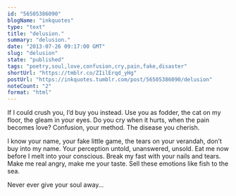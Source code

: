 ```yaml
---
id: "56505386090"
blogName: "inkquotes"
type: "text"
title: "delusion."
summary: "delusion."
date: "2013-07-26 09:17:00 GMT"
slug: "delusion"
state: "published"
tags: "poetry,soul,love,confusion,cry,pain,fake,disaster"
shortUrl: "https://tmblr.co/ZIilErqd_yHg"
postUrl: "https://inkquotes.tumblr.com/post/56505386090/delusion"
noteCount: "2"
format: "html"
---
```


If I could crush you, I’d buy you instead. Use you as fodder, the cat on my floor, the gleam in your eyes. Do you cry when it hurts, when the pain becomes love? Confusion, your method. The disease you cherish.

I know your name, your fake little game, the tears on your verandah, don’t buy into my name. Your perception untold, unanswered, unsold. Eat me now before I melt into your conscious. Break my fast with your nails and tears. Make me real angry, make me your taste. Sell these emotions like fish to the sea. 

Never ever give your soul away…